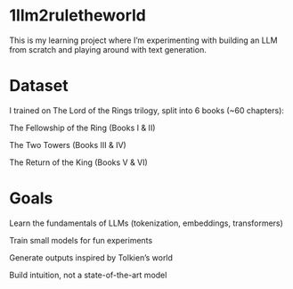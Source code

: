 # 1llm2ruletheworld

This is my learning project where I’m experimenting with building an LLM from scratch and playing around with text generation.

# Dataset

I trained on The Lord of the Rings trilogy, split into 6 books (~60 chapters):

The Fellowship of the Ring (Books I & II)

The Two Towers (Books III & IV)

The Return of the King (Books V & VI)

# Goals

Learn the fundamentals of LLMs (tokenization, embeddings, transformers)

Train small models for fun experiments

Generate outputs inspired by Tolkien’s world

Build intuition, not a state-of-the-art model


